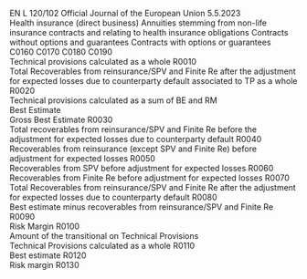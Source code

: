 EN  L 120/102 Official Journal of the European Union 5.5.2023  
Health insurance (direct business)  Annuities 
stemming 
from non-life 
insurance 
contracts and 
relating to 
health 
insurance 
obligations  Contracts 
without 
options and 
guarantees  Contracts 
with options 
or guarantees  
C0160  C0170  C0180  C0190  
Technical provisions calculated as a whole  R0010  
Total Recoverables from reinsurance/SPV and Finite Re after the 
adjustment for expected losses due to counterparty default 
associated to TP as a whole  R0020  
Technical provisions calculated as a sum of BE and RM  
Best Estimate  
Gross Best Estimate  R0030  
Total recoverables from reinsurance/SPV and Finite Re before 
the adjustment for expected losses due to counterparty default  R0040  
Recoverables from reinsurance (except SPV and Finite Re) 
before adjustment for expected losses  R0050  
Recoverables from SPV before adjustment for expected losses  R0060  
Recoverables from Finite Re before adjustment for expected 
losses  R0070  
Total Recoverables from reinsurance/SPV and Finite Re after the 
adjustment for expected losses due to counterparty default  R0080  
Best estimate minus recoverables from reinsurance/SPV and 
Finite Re  R0090  
Risk Margin  R0100  
Amount of the transitional on Technical Provisions  
Technical Provisions calculated as a whole  R0110  
Best estimate  R0120  
Risk margin  R0130
